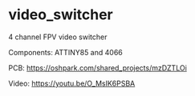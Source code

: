 # video_switcher
4 channel FPV video switcher

Components: ATTINY85 and 4066

PCB: https://oshpark.com/shared_projects/mzDZTLOi

Video: https://youtu.be/O_MsIK6PSBA

